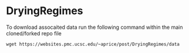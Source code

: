 # DryingRegimes

To download assocaited data run the following command within the main cloned/forked repo file

```
wget https://websites.pmc.ucsc.edu/~aprice/post/DryingRegimes/data
```
